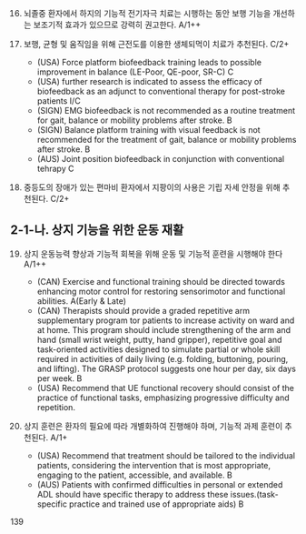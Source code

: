 16. 뇌졸중 환자에서 하지의 기능적 전기자극 치료는 시행하는 동안 보행 기능을 개선하는 보조기적 효과가 있으므로 강력히 권고한다. A/1++

17. 보행, 균형 및 움직임을 위해 근전도를 이용한 생체되먹이 치료가 추천된다. C/2+
    - (USA) Force platform biofeedback training leads to possible improvement in balance (LE-Poor, QE-poor, SR-C) C
    - (USA) further research is indicated to assess the efficacy of biofeedback as an adjunct to conventional therapy for post-stroke patients I/C
    - (SIGN) EMG biofeedback is not recommended as a routine treatment for gait, balance or mobility problems after stroke. B
    - (SIGN) Balance platform training with visual feedback is not recommended for the treatment of gait, balance or mobility problems after stroke. B
    - (AUS) Joint position biofeedback in conjunction with conventional tehrapy C

18. 중등도의 장애가 있는 편마비 환자에서 지팡이의 사용은 기립 자세 안정을 위해 추천된다. C/2+

## 2-1-나. 상지 기능을 위한 운동 재활

19. 상지 운동능력 향상과 기능적 회복을 위해 운동 및 기능적 훈련을 시행해야 한다 A/1++
    - (CAN) Exercise and functional training should be directed towards enhancing motor control for restoring sensorimotor and functional abilities. A(Early & Late)
    - (CAN) Therapists should provide a graded repetitive arm supplementary program tor patients to increase activity on ward and at home. This program should include strengthening of the arm and hand (small wrist weight, putty, hand gripper), repetitive goal and task-oriented activities designed to simulate partial or whole skill required in activities of daily living (e.g. folding, buttoning, pouring, and lifting). The GRASP protocol suggests one hour per day, six days per week. B
    - (USA) Recommend that UE functional recovery should consist of the practice of functional tasks, emphasizing progressive difficulty and repetition.

20. 상지 훈련은 환자의 필요에 따라 개별화하여 진행해야 하며, 기능적 과제 훈련이 추천된다. A/1+
    - (USA) Recommend that treatment should be tailored to the individual patients, considering the intervention that is most appropriate, engaging to the patient, accessible, and available. B
    - (AUS) Patients with confirmed difficulties in personal or extended ADL should have specific therapy to address these issues.(task-specific practice and trained use of appropriate aids) B

<PAGE>139